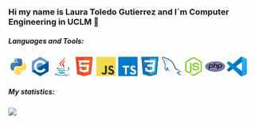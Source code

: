 ### Hi my name is Laura Toledo Gutierrez and I´m Computer Engineering in UCLM 👋

##### Languages and Tools:

<p align="left">
  <img src="https://github.com/devicons/devicon/blob/master/icons/python/python-original.svg" alt="python" width="40px" height="40px"/>
  <img src="https://github.com/devicons/devicon/blob/master/icons/c/c-original.svg" alt="c" width="40px" height="40px"/>
  <img src="https://github.com/devicons/devicon/blob/master/icons/java/java-original.svg" alt="java" width="40px" height="40px"/>
  <img src="https://github.com/devicons/devicon/blob/master/icons/html5/html5-original.svg" alt=hmtl width="40px" height="40px"/>
  <img src="https://github.com/devicons/devicon/blob/master/icons/javascript/javascript-original.svg" alt="javascript" width="40px" height="40px"/>
  <img src="https://github.com/devicons/devicon/blob/master/icons/typescript/typescript-original.svg" alt="typescript" width="40px" height="40px"/>
  <img src="https://github.com/devicons/devicon/blob/master/icons/css3/css3-original.svg" alt="css3" width="40px" height="40px"/>
  <img src="https://github.com/devicons/devicon/blob/master/icons/mysql/mysql-original.svg" alt="mysql" width="40px" height="40px"/>
  <img src="https://github.com/devicons/devicon/blob/master/icons/nodejs/nodejs-original.svg" alt="nodejs" width="40px" height="40px"/>
  <img src="https://github.com/devicons/devicon/blob/master/icons/php/php-original.svg" alt="php" alt="php" widht="40px" height="40px"/>
  <img src="https://github.com/devicons/devicon/blob/master/icons/vscode/vscode-original.svg" alt="vscode" widht="40px" height="40px"/>
 </p>


##### My statistics:
<img align="left" src="https://github-readme-stats.vercel.app/api?username=LauraToledoGutierrez&show_icons=true&theme=tokyonight&hide_border=true"/>

